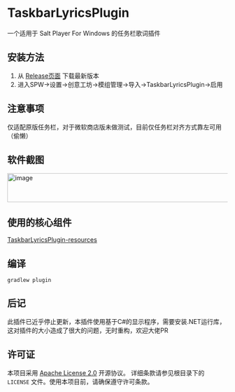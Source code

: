 # TaskbarLyricsPlugin
一个适用于 Salt Player For Windows 的任务栏歌词插件
## 安装方法
1. 从 [Release页面](https://github.com/zmxlsss666/TaskbarLyricsPlugin/releases) 下载最新版本
2. 进入SPW→设置→创意工坊→模组管理→导入→TaskbarLyricsPlugin→启用

## 注意事项
仅适配原版任务栏，对于微软商店版未做测试，目前仅任务栏对齐方式靠左可用（偷懒）
## 软件截图
<img width="525" height="66" alt="image" src="https://github.com/user-attachments/assets/c2459aee-bb65-461a-9b5a-c852125bc02c" />

## 使用的核心组件
[TaskbarLyricsPlugin-resources](https://github.com/zmxlsss666/TaskbarLyricsPlugin-resources)

## 编译
```
gradlew plugin
```
## 后记
此插件已近乎停止更新，本插件使用基于C#的显示程序，需要安装.NET运行库，这对插件的大小造成了很大的问题，无时重构，欢迎大佬PR

## 许可证
本项目采用 [Apache License 2.0](LICENSE) 开源协议。
详细条款请参见根目录下的 `LICENSE` 文件。使用本项目前，请确保遵守许可条款。
